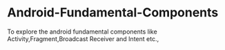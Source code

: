 # Android-Fundamental-Components
To explore the android fundamental components like Activity,Fragment,Broadcast Receiver and Intent etc.,

